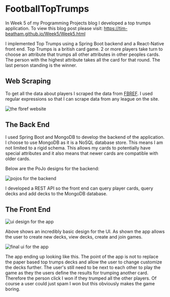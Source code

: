# FootballTopTrumps

In Week 5 of my Programming Projects blog I developed a top trumps application.
To view this blog post please visit: https://tim-beatham.github.io/Week5/Week5.html

I implemented Top Trumps using a Spring Boot backend and a React-Native front end. Top Trumps is a british card game. 2 or more players take turn to choose an attribute that trumps all other attributes in other peoples cards. The person with the highest attribute takes all the card for that round. The last person standing is the winner.

## Web Scraping

To get all the data about players I scraped the data from [FBREF](https://fbref.com). I used regular expressions so that I can scrape data from any league on the site.

![the fbref website](https://tim-beatham.github.io/Week5/fbref.png)

## The Back End

I used Spring Boot and MongoDB to develop the backend of the application. I choose to use MongoDB as it is a NoSQL database store. This means I am not limited to a rigid schema. This allows my cards to potentially have special attributes and it also means that newer cards are compatible with older cards.

Below are the PoJo designs for the backend:

![pojos for the backend](https://tim-beatham.github.io/Week5/Football_PoJos.png)

I developed a REST API so the front end can query player cards, query decks and add decks to the MongoDB database.

## The Front End

![ui design for the app](https://tim-beatham.github.io/Week5/app_design.png)

Above shows an incredibly basic design for the UI. As shown the app allows the user to create new decks, view decks, create and join games.

![final ui for the app](https://tim-beatham.github.io/Week5/final_app.png)

The app ending up looking like this. The point of the app is not to replace the paper based top trumps decks and allow the user to change customize the decks further. The user's still need to be next to each other to play the game as they the users define the results for trumping another card. Therefore the person click I won if they trumped all the other players. Of course a user could just spam I won but this obviously makes the game boring.
